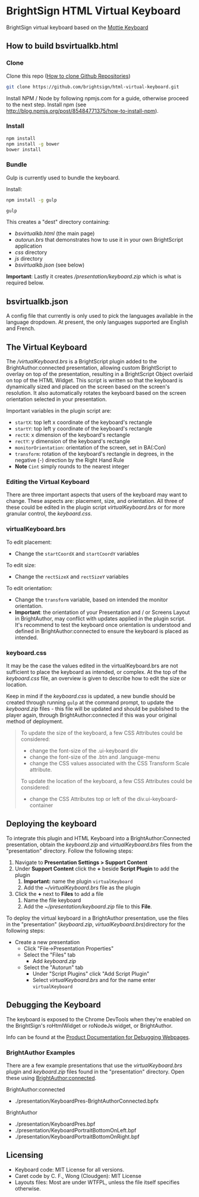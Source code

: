 # BrightSign HTML Virtual Keyboard

BrightSign virtual keyboard based on the [Mottie Keyboard](https://github.com/Mottie/Keyboard)

## How to build bsvirtualkb.html

### Clone

Clone this repo ([How to clone Github Repositories](https://docs.github.com/en/repositories/creating-and-managing-repositories/cloning-a-repository))

```bash
git clone https://github.com/brightsign/html-virtual-keyboard.git
```

Install NPM / Node by following npmjs.com for a guide, otherwise proceed to the next step. Install npm (see http://blog.npmjs.org/post/85484771375/how-to-install-npm).

### Install

```bash
npm install
npm install -g bower
bower install
```

### Bundle

Gulp is currently used to bundle the keyboard.

Install: 

```bash
npm install -g gulp
```

```bash
gulp
```

This creates a "dest" directory containing:
* *bsvirtualkb.html* (the main page)
* *autorun.brs* that demonstrates how to use it in your own BrightScript application
* *css* directory
* *js* directory
* *bsvirtualkb.json* (see below)

__Important__: Lastly it creates */presentation/keyboard.zip* which is what is required below.

## bsvirtualkb.json

A config file that currently is only used to pick the languages available in the language dropdown. At present, the 
only languages supported are English and French.

## The Virtual Keyboard

The */virtualKeyboard.brs* is a BrightScript plugin added to the BrightAuthor:connected presentation, allowing custom BrightScript to overlay on top of the presentation, resulting in a BrightScript Object overlaid on top of the HTML Widget. This script is written so that the keyboard is dynamically sized and placed on the screen based on the screen's resolution. It also automatically rotates the keyboard based on the screen orientation selected in your presentation. 

Important variables in the plugin script are:

* `startX`: top left x coordinate of the keyboard's rectangle
* `startY`: top left y coordinate of the keyboard's rectangle
* `rectX`: x dimension of the keyboard's rectangle
* `rectY`: y dimension of the keyboard's rectangle
* `monitorOrientation`: orientation of the screen, set in BA(:Con)
* `transform`: rotation of the keyboard's rectangle in degrees, in the negative (-) direction by the Right Hand Rule
* __Note__ `Cint` simply rounds to the nearest integer

### Editing the Virtual Keyboard

There are three important aspects that users of the keyboard may want to change. These aspects are: placement, size, and orientation. All three of these could be edited in the plugin script *virtualKeyboard.brs* or for more granular control, the *keyboard.css*.

### virtualKeyboard.brs

To edit placement:

* Change the `startCoordX` and `startCoordY` variables

To edit size:

* Change the `rectSizeX` and `rectSizeY` variables

To edit orientation:

* Change the `transform` variable, based on intended the monitor orientation.
* __Important__: the orientation of your Presentation and / or Screens Layout in BrightAuthor, may conflict with updates applied in the plugin script. 
It's recommend to test the keyboard once orientation is understood and defined in BrightAuthor:connected to ensure the keyboard is placed as intended.

### keyboard.css

It may be the case the values edited in the virtualKeyboard.brs are not sufficient to place the keyboard as intended, or complex. At the top of the *keyboard.css* file, an overview is given to describe how to edit the size or location.

Keep in mind if the *keyboard.css* is updated, a new bundle should be created through running `gulp` at the command prompt, to update the *keyboard.zip* files - this file will be updated and should be published to the player again, through BrightAuthor:connected if this was your original method of deployment.

> To update the size of the keyboard, a few CSS Attributes could be considered:
> - change the font-size of the .ui-keyboard div
> - change the font-size of the .btn and .language-menu
> - change the CSS values associated with the CSS Transform Scale attribute.
> 
> To update the location of the keyboard, a few CSS Attributes could be considered:
> - change the CSS Attributes top or left of the div.ui-keyboard-container

## Deploying the keyboard

To integrate this plugin and HTML Keyboard into a BrightAuthor:Connected presentation, obtain the *keyboard.zip* and *virtualKeyboard.brs* files from the "presentation" directory. Follow the following steps:

1. Navigate to __Presentation Settings > Support Content__
2. Under __Support Content__ click the __+__ beside __Script Plugin__ to add the plugin
    1. __Important:__ name the plugin `virtualKeyboard`
    2. Add the *~/virtualKeyboard.brs* file as the plugin
3. Click the __+__ next to __Files__ to add a file
    1. Name the file keyboard
    2. Add the *~/presentation/keyboard.zip* file to this __File__.

To deploy the virtual keyboard in a BrightAuthor presentation, use the files in the "presentation" (*keyboard.zip*, *virtualKeyboard.brs*)directory for the following steps:

* Create a new presentation
  * Click "File->Presentation Properties"
  * Select the "Files" tab
    * Add *keyboard.zip*
  * Select the "Autorun" tab
    * Under "Script Plugins" click "Add Script Plugin"
    * Select *virtualKeyboard.brs* and for the name enter `virtualKeyboard`

## Debugging the Keyboard

The keyboard is exposed to the Chrome DevTools when they're enabled on the BrightSign's roHtmlWidget or roNodeJs widget, or BrightAuthor. 

Info can be found at the [Product Documentation for Debugging Webpages](https://brightsign.atlassian.net/wiki/spaces/DOC/pages/370672286/HTML+Best+Practices#Debugging-Webpages).

### BrightAuthor Examples

There are a few example presentations that use the *virtualKeyboard.brs* plugin and *keyboard.zip* files found in the "presentation" directory. Open these using [BrightAuthor:connected](https://www.brightsign.biz/resources/software-downloads/).

BrightAuthor:connected

* ./presentation/KeyboardPres-BrightAuthorConnected.bpfx

BrightAuthor

* ./presentation/KeyboardPres.bpf
* ./presentation/KeyboardPortraitBottomOnLeft.bpf
* ./presentation/KeyboardPortraitBottomOnRight.bpf

## Licensing

* Keyboard code: MIT License for all versions.
* Caret code by C. F., Wong (Cloudgen): MIT License
* Layouts files: Most are under WTFPL, unless the file itself specifies otherwise.
